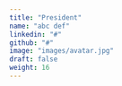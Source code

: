 ```yaml
---
title: "President"
name: "abc def"
linkedin: "#"
github: "#"
image: "images/avatar.jpg"
draft: false
weight: 16
---
```

